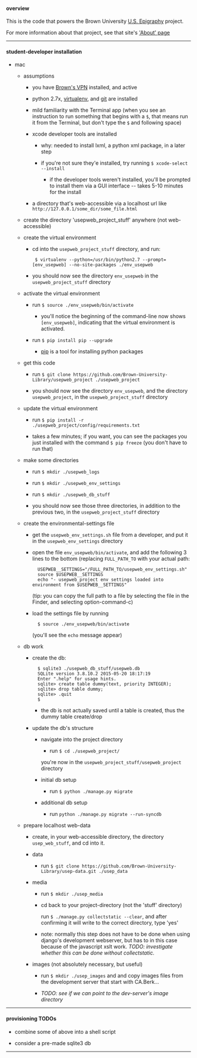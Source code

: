 #### overview

This is the code that powers the Brown University [U.S. Epigraphy](http://library.brown.edu/projects/usep/) project.

For more information about that project, see that site's ['About' page](http://library.brown.edu/projects/usep/about/)

---

#### student-developer installation

- mac

    - assumptions

        - you have [Brown's VPN](https://www.brown.edu/information-technology/software/catalog/vpn-f5-desktop-client) installed, and active

        - python 2.7x, [virtualenv](https://virtualenv.pypa.io/en/stable/), and [git](https://git-scm.com/book/en/v2/Getting-Started-Installing-Git#Installing-on-Mac) are installed

        - mild familiarity with the Terminal app (when you see an instruction to run something that begins with a `$`, that means run it from the Terminal, but don't type the `$` and following space)

        - xcode developer tools are installed

            - why: needed to install lxml, a python xml package, in a later step

            - if you're not sure they'e installed, try running `$ xcode-select --install`

                - if the developer tools weren't installed, you'll be prompted to install them via a GUI interface -- takes 5-10 minutes for the install

        - a directory that's web-accessible via a localhost url like `http://127.0.0.1/some_dir/some_file.html`

    - create the directory 'usepweb_project_stuff' anywhere (not web-accessible)

    - create the virtual environment

        -  cd into the `usepweb_project_stuff` directory, and run:

                $ virtualenv --python=/usr/bin/python2.7 --prompt=[env_usepweb] --no-site-packages ./env_usepweb

        - you should now see the directory `env_usepweb` in the `usepweb_project_stuff` directory

    - activate the virtual environment

        - run `$ source ./env_usepweb/bin/activate`

            - you'll notice the beginning of the command-line now shows `[env_usepweb]`, indicating that the virtual environment is activated.

        - run `$ pip install pip --upgrade`

            - [pip](https://pypi.python.org/pypi/pip) is a tool for installing python packages

    - get this code

        - run `$ git clone https://github.com/Brown-University-Library/usepweb_project ./usepweb_project`

        - you should now see the directory `env_usepweb`, and the directory `usepweb_project`, in the `usepweb_project_stuff` directory

    - update the virtual environment

        - run `$ pip install -r ./usepweb_project/config/requirements.txt`

        - takes a few minutes; if you want, you can see the packages you just installed with the command `$ pip freeze` (you don't have to run that)

    - make some directories

        - run `$ mkdir ./usepweb_logs`

        - run `$ mkdir ./usepweb_env_settings`

        - run `$ mkdir ./usepweb_db_stuff`

        - you should now see those three directories, in addition to the previous two, in the `usepweb_project_stuff` directory

    - create the environmental-settings file

        - get the `usepweb_env_settings.sh` file from a developer, and put it in the `usepweb_env_settings` directory

        - open the file `env_usepweb/bin/activate`, and add the following 3 lines to the bottom (replacing `FULL_PATH_TO` with your actual path:

                USEPWEB__SETTINGS="/FULL_PATH_TO/usepweb_env_settings.sh"
                source $USEPWEB__SETTINGS
                echo "- usepweb_project env settings loaded into environment from $USEPWEB__SETTINGS"

            (tip: you can copy the full path to a file by selecting the file in the Finder, and selecting option-command-c)

        - load the settings file by running

                $ source ./env_usepweb/bin/activate

            (you'll see the `echo` message appear)

    - db work

        - create the db:

                $ sqlite3 ./usepweb_db_stuff/usepweb.db
                SQLite version 3.8.10.2 2015-05-20 18:17:19
                Enter ".help" for usage hints.
                sqlite> create table dummy(text, priority INTEGER);
                sqlite> drop table dummy;
                sqlite> .quit
                $

            - the db is not actually saved until a table is created, thus the dummy table create/drop

        - update the db's structure

            - navigate into the project directory

                - run `$ cd ./usepweb_project/`

                you're now in the `usepweb_project_stuff/usepweb_project` directory

            - initial db setup

                - run `$ python ./manage.py migrate`

            - additional db setup

                - run `python ./manage.py migrate --run-syncdb`

    - prepare localhost web-data

        - create, in your web-accessible directory, the directory `usep_web_stuff`, and cd into it.

        - data

            - run `$ git clone https://github.com/Brown-University-Library/usep-data.git ./usep_data`

        - media

            - run `$ mkdir ./usep_media`

            - cd back to your project-directory (not the 'stuff' directory)

                run `$ ./manage.py collectstatic --clear`, and after confirming it will write to the correct directory, type 'yes'

            - note: normally this step does not have to be done when using django's development webserver, but has to in this case because of the javascript xslt work. _TODO: investigate whether this can be done without collectstatic._

        - images (not absolutely necessary, but useful)

            - run `$ mkdir ./usep_images` and and copy images files from the development server that start with CA.Berk...

            - _TODO: see if we can point to the dev-server's image directory_


---

#### provisioning TODOs

- combine some of above into a shell script

- consider a pre-made sqlite3 db

---
